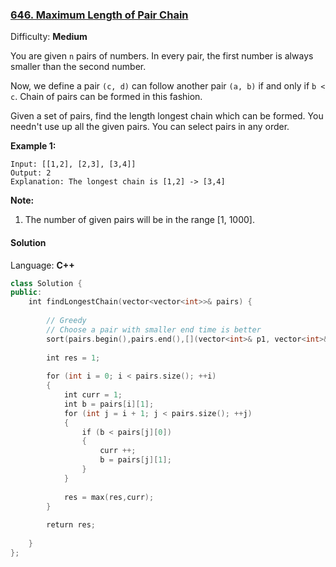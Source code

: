 ### [646\. Maximum Length of Pair Chain](https://leetcode.com/problems/maximum-length-of-pair-chain/)

Difficulty: **Medium**


You are given `n` pairs of numbers. In every pair, the first number is always smaller than the second number.

Now, we define a pair `(c, d)` can follow another pair `(a, b)` if and only if `b < c`. Chain of pairs can be formed in this fashion.

Given a set of pairs, find the length longest chain which can be formed. You needn't use up all the given pairs. You can select pairs in any order.

**Example 1:**

```
Input: [[1,2], [2,3], [3,4]]
Output: 2
Explanation: The longest chain is [1,2] -> [3,4]
```

**Note:**

1.  The number of given pairs will be in the range [1, 1000].


#### Solution

Language: **C++**

```c++
class Solution {
public:
    int findLongestChain(vector<vector<int>>& pairs) {
        
        // Greedy
        // Choose a pair with smaller end time is better
        sort(pairs.begin(),pairs.end(),[](vector<int>& p1, vector<int>& p2){return p1[1] < p2[1];});
        
        int res = 1;
        
        for (int i = 0; i < pairs.size(); ++i)
        {
            int curr = 1;
            int b = pairs[i][1];
            for (int j = i + 1; j < pairs.size(); ++j)
            {
                if (b < pairs[j][0])
                {
                    curr ++;
                    b = pairs[j][1];
                }
            }
            
            res = max(res,curr);
        }
​
        return res;
        
    }
};
```
